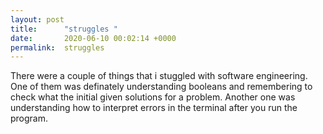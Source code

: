 ```yaml
---
layout: post
title:      "struggles "
date:       2020-06-10 00:02:14 +0000
permalink:  struggles
---
```



There were a couple of things that i stuggled with software engineering. One of them was definately understanding booleans and remembering to check what the initial given solutions for a problem. Another one was understanding how to interpret errors in the terminal after you run the program. 
